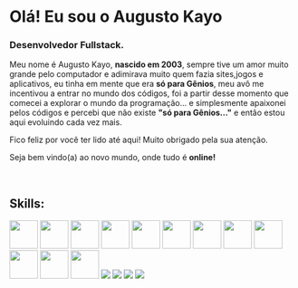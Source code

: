 # Olá! Eu sou o Augusto Kayo 

### Desenvolvedor Fullstack.

Meu nome é Augusto Kayo, **nascido em 2003**, sempre tive um amor muito grande pelo computador e adimirava muito quem fazia sites,jogos e aplicativos, eu tinha em mente que era **só para Gênios**, meu avô me incentivou a entrar no mundo dos códigos, foi a partir desse momento que comecei a explorar o mundo da programação... e simplesmente apaixonei pelos códigos e percebi que não existe **"só para Gênios..."** e então estou aqui evoluindo cada vez mais.

Fico feliz por você ter lido até aqui! 
Muito obrigado pela sua atenção.

Seja bem vindo(a) ao novo mundo, onde tudo é **online!**

<div style="display: inline_block"><br>

  ## Skills:
  
  <img width="50px" src="https://cdn.jsdelivr.net/gh/devicons/devicon/icons/javascript/javascript-original.svg" />
  <img width="50px" src="https://cdn.jsdelivr.net/gh/devicons/devicon/icons/typescript/typescript-original.svg" />
  <img width="50px" src="https://cdn.jsdelivr.net/gh/devicons/devicon/icons/html5/html5-original-wordmark.svg" />
  <img width="50px" src="https://cdn.jsdelivr.net/gh/devicons/devicon/icons/css3/css3-original-wordmark.svg" />
  <img width="50px" src="https://cdn.jsdelivr.net/gh/devicons/devicon/icons/nodejs/nodejs-original.svg" />
  <img width="50px" src="https://cdn.jsdelivr.net/gh/devicons/devicon/icons/react/react-original-wordmark.svg" />
  <img width="50px" src="https://cdn.jsdelivr.net/gh/devicons/devicon/icons/mysql/mysql-original-wordmark.svg" />
  <img width="50px" src="https://cdn.jsdelivr.net/gh/devicons/devicon/icons/tailwindcss/tailwindcss-plain.svg" />
  <img width="50px" src="https://cdn.jsdelivr.net/gh/devicons/devicon@latest/icons/postgresql/postgresql-original.svg" />
  <img width="50px" src="https://cdn.jsdelivr.net/gh/devicons/devicon@latest/icons/java/java-original-wordmark.svg" />
  <img width="50px" src="https://cdn.jsdelivr.net/gh/devicons/devicon@latest/icons/php/php-original.svg" />
  <img width="50px" src="https://cdn.jsdelivr.net/gh/devicons/devicon@latest/icons/go/go-original.svg" />
  <img src="https://cdn.jsdelivr.net/gh/devicons/devicon@latest/icons/laravel/laravel-original.svg" />
  <img src="https://cdn.jsdelivr.net/gh/devicons/devicon@latest/icons/csharp/csharp-original.svg" />
  <img src="https://cdn.jsdelivr.net/gh/devicons/devicon@latest/icons/python/python-plain-wordmark.svg" />
  <img src="https://cdn.jsdelivr.net/gh/devicons/devicon@latest/icons/flutter/flutter-original.svg" />

